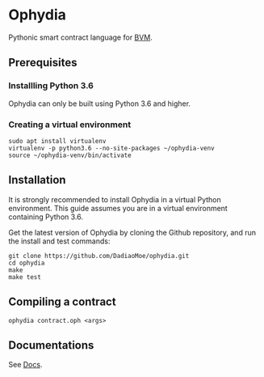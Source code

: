 # Ophydia

Pythonic smart contract language for [BVM]().

## Prerequisites

### Installling Python 3.6
Ophydia can only be built using Python 3.6 and higher.

### Creating a virtual environment
```
sudo apt install virtualenv
virtualenv -p python3.6 --no-site-packages ~/ophydia-venv
source ~/ophydia-venv/bin/activate
```

## Installation

It is strongly recommended to install Ophydia in a virtual Python environment. This guide assumes you are in a virtual environment containing Python 3.6.

Get the latest version of Ophydia by cloning the Github repository, and run the install and test commands:

```
git clone https://github.com/DadiaoMoe/ophydia.git
cd ophydia
make
make test
```

## Compiling a contract

```
ophydia contract.oph <args>
```


## Documentations

See [Docs](docs/).
